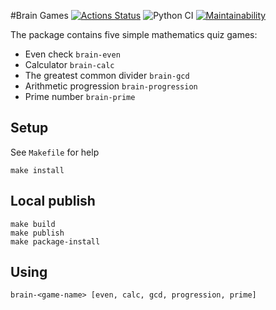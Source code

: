 #Brain Games
[![Actions Status](https://github.com/AlexandrKoliukh/python-project-lvl1/workflows/hexlet-check/badge.svg)](https://github.com/AlexandrKoliukh/python-project-lvl1/actions)
![Python CI](https://github.com/AlexandrKoliukh/python-project-lvl1/workflows/Python%20CI/badge.svg?branch=main)
[![Maintainability](https://api.codeclimate.com/v1/badges/e4eefaadb350802026a0/maintainability)](https://codeclimate.com/github/AlexandrKoliukh/python-project-lvl1/maintainability)

The package contains five simple mathematics quiz games:

- Even check `brain-even`
- Calculator `brain-calc`
- The greatest common divider `brain-gcd`
- Arithmetic progression `brain-progression`
- Prime number `brain-prime`

## Setup

See `Makefile` for help

    make install

## Local publish

    make build
	make publish
    make package-install

## Using

    brain-<game-name> [even, calc, gcd, progression, prime]